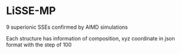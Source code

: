 # LiSSE-MP

9 superionic SSEs confirmed by AIMD simulations

Each structure has information of composition, xyz coordinate in json format with the step of 100
